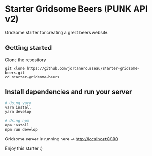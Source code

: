 # Starter Gridsome Beers (PUNK API v2)

Gridsome starter for creating a great beers website.

## Getting started

Clone the repository

```
git clone https://github.com/jordanerousseau/starter-gridsome-beers.git
cd starter-gridsome-beers
```

## Install dependencies and run your server

```bash
# Using yarn
yarn install
yarn develop

# Using npm
npm install
npm run develop
```

Gridsome server is running here => [http://localhost:8080](http://localhost:8080)

Enjoy this starter :)